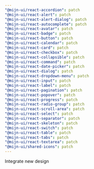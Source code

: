 ```yaml
---
"@mijn-ui/react-accordion": patch
"@mijn-ui/react-alert": patch
"@mijn-ui/react-alert-dialog": patch
"@mijn-ui/react-autocomplete": patch
"@mijn-ui/react-avatar": patch
"@mijn-ui/react-badge": patch
"@mijn-ui/react-button": patch
"@mijn-ui/react-calendar": patch
"@mijn-ui/react-card": patch
"@mijn-ui/react-checkbox": patch
"@mijn-ui/react-collapsible": patch
"@mijn-ui/react-command": patch
"@mijn-ui/react-date-picker": patch
"@mijn-ui/react-dialog": patch
"@mijn-ui/react-dropdown-menu": patch
"@mijn-ui/react-input": patch
"@mijn-ui/react-label": patch
"@mijn-ui/react-pagination": patch
"@mijn-ui/react-popover": patch
"@mijn-ui/react-progress": patch
"@mijn-ui/react-radio-group": patch
"@mijn-ui/react-scroll-area": patch
"@mijn-ui/react-select": patch
"@mijn-ui/react-separator": patch
"@mijn-ui/react-skeleton": patch
"@mijn-ui/react-switch": patch
"@mijn-ui/react-table": patch
"@mijn-ui/react-tabs": patch
"@mijn-ui/react-textarea": patch
"@mijn-ui/shared-icons": patch
---
```


Integrate new design

